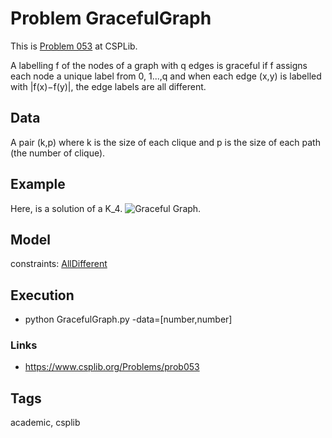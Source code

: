 # Problem GracefulGraph

This is [Problem 053](https://www.csplib.org/Problems/prob053/) at CSPLib.

A labelling f of the nodes of a graph with q edges is graceful if f assigns each node a unique label from 0, 1...,q
and when each edge (x,y) is labelled with |f(x)−f(y)|, the edge labels are all different.

## Data
  A pair (k,p) where k is the size of each clique and p is the size of each path (the number of clique).

## Example
  Here, is a solution of a K_4.
  ![Graceful Graph](/assets/figures/gracefulgraph.png).

## Model
  constraints: [AllDifferent](http://pycsp.org/documentation/constraints/AllDifferent)

## Execution
  - python GracefulGraph.py -data=[number,number]

### Links
  - https://www.csplib.org/Problems/prob053

## Tags
  academic, csplib
